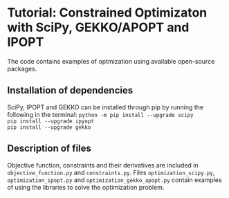 # Tutorial: Constrained Optimizaton with SciPy, GEKKO/APOPT and IPOPT
The code contains examples of optmization using available open-source packages.
## Installation of dependencies
SciPy, IPOPT and GEKKO can be installed through pip by running the following in the terminal:
`python -m pip install --upgrade scipy` <br>
`pip install --upgrade ipyopt` <br>
`pip install --upgrade gekko` <br>
## Description of files
Objective function, constraints and their derivatives are included in `objective_function.py` and `constraints.py`. Files `optimization_scipy.py`, `optimization_ipopt.py` and `optimization_gekko_apopt.py` contain examples of using the libraries to solve the optimization problem.   


